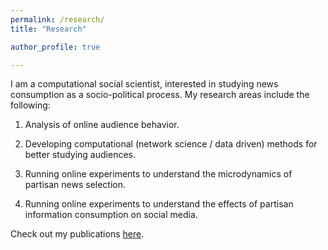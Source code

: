 ```yaml
---
permalink: /research/
title: "Research"

author_profile: true

---
```


I am a computational social scientist, interested in studying news consumption as a socio-political process. My research areas include the following:

1. Analysis of online audience behavior.

2. Developing computational (network science / data driven) methods for better studying audiences.

3. Running online experiments to understand the microdynamics of partisan news selection.

4. Running online experiments to understand the effects of partisan information consumption on social media.

Check out my publications [here](./../publications).
<!--stackedit_data:
eyJoaXN0b3J5IjpbLTE3ODUyODQ5MTUsLTE0ODUzMjE4ODgsND
M0Nzc1OTE3LDg3MTE3Nzk0NCwtMjAyOTg3OTYzOSwtNzIyNTc4
Nzc5LC0yMDI5ODc5NjM5XX0=
-->